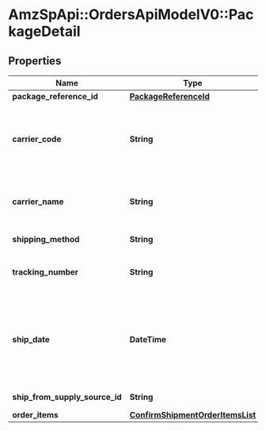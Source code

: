 # AmzSpApi::OrdersApiModelV0::PackageDetail

## Properties
Name | Type | Description | Notes
------------ | ------------- | ------------- | -------------
**package_reference_id** | [**PackageReferenceId**](PackageReferenceId.md) |  | 
**carrier_code** | **String** | Identifies the carrier that will deliver the package. This field is required for all marketplaces. For more information, refer to the [&#x60;CarrierCode&#x60; announcement](https://developer-docs.amazon.com/sp-api/changelog/carriercode-value-required-in-shipment-confirmations-for-br-mx-ca-sg-au-in-jp-marketplaces). | 
**carrier_name** | **String** | Carrier Name that will deliver the package. Required when &#x60;carrierCode&#x60; is \&quot;Others\&quot;  | [optional] 
**shipping_method** | **String** | Ship method to be used for shipping the order. | [optional] 
**tracking_number** | **String** | The tracking number used to obtain tracking and delivery information. | 
**ship_date** | **DateTime** | The shipping date for the package. Must be in &lt;a href&#x3D;&#x27;https://developer-docs.amazon.com/sp-api/docs/iso-8601&#x27;&gt;ISO 8601&lt;/a&gt; date/time format. | 
**ship_from_supply_source_id** | **String** | The unique identifier for the supply source. | [optional] 
**order_items** | [**ConfirmShipmentOrderItemsList**](ConfirmShipmentOrderItemsList.md) |  | 


